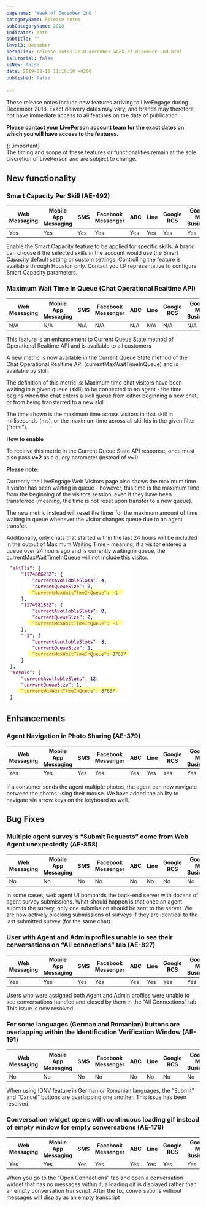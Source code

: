 ```yaml
---
pagename: 'Week of December 2nd '
categoryName: Release notes
subCategoryName: 2018
indicator: both
subtitle: ''
level3: December
permalink: release-notes-2018-december-week-of-december-2nd.html
isTutorial: false
isNew: false
date: 2019-02-10 11:16:18 +0200
published: false

---
```

These release notes include new features arriving to LiveEngage during December 2018. Exact delivery dates may vary, and brands may therefore not have immediate access to all features on the date of publication.

**Please contact your LivePerson account team for the exact dates on which you will have access to the features.**

{: .important}  
The timing and scope of these features or functionalities remain at the sole discretion of LivePerson and are subject to change.

## New functionality

### Smart Capacity Per Skill (AE-492)

<table>
<thead>
<tr class="categoryrow">
<th>Web Messaging</th>
<th>Mobile App Messaging</th>
<th>SMS</th>
<th>Facebook Messenger</th>
<th>ABC</th>
<th>Line</th>
<th>Google RCS</th>
<th>Google My Business</th>
<th>WhatsApp Business</th>
<th>Chat</th>
</tr>
</thead>
<tbody>
<tr>
<td>Yes</td>
<td>Yes</td>
<td>Yes</td>
<td>Yes</td>
<td>Yes</td>
<td>Yes</td>
<td>Yes</td>
<td>Yes</td>
<td>Yes</td>
<td>No</td>
</tr>
</tbody>
</table>

Enable the Smart Capacity feature to be applied for specific skills. A brand can choose if the selected skills in the account would use the Smart Capacity default setting or custom settings.
Controlling the feature is available through Houston only. Contact you LP representative to configure Smart Capacity parameters.

### Maximum Wait Time In Queue (Chat Operational Realtime API)

<table>
<thead>
<tr class="categoryrow">
<th>Web Messaging</th>
<th>Mobile App Messaging</th>
<th>SMS</th>
<th>Facebook Messenger</th>
<th>ABC</th>
<th>Line</th>
<th>Google RCS</th>
<th>Google My Business</th>
<th>WhatsApp Business</th>
<th>Chat</th>
</tr>
</thead>
<tbody>
<tr>
<td>N/A</td>
<td>N/A</td>
<td>N/A</td>
<td>N/A</td>
<td>N/A</td>
<td>N/A</td>
<td>N/A</td>
<td>N/A</td>
<td>N/A</td>
<td>Yes</td>
</tr>
</tbody>
</table>

This feature is an enhancement to Current Queue State method of Operational Realtime API and is available to all customers

A new metric is now available in the Current Queue State method of the Chat Operational Realtime API (currentMaxWaitTimeInQueue) and is available by skill.

The definition of this metric is: Maximum time chat visitors have been waiting in a given queue (skill) to be connected to an agent - the time begins when the chat enters a skill queue from either beginning a new chat, or from being transferred to a new skill.

The time shown is the maximum time across visitors in that skill in milliseconds (ms), or the maximum time across all skillIds in the given filter (“total”).

**How to enable**

To receive this metric in the Current Queue State API response, once must also pass **v=2** as a query parameter (instead of v=1)

**Please note:**

Currently the LiveEngage Web Visitors page also shows the maximum time a visitor has been waiting in queue - however, this time is the maximum time from the beginning of the visitors session, even if they have been transferred (meaning, the time is not reset upon transfer to a new queue).

The new metric instead will reset the timer for the maximum amount of time waiting in queue whenever the visitor changes queue due to an agent transfer.

Additionally, only chats that started within the last 24 hours will be included in the output of Maximum Waiting Time - meaning, if a visitor entered a queue over 24 hours ago and is currently waiting in queue, the currentMaxWaitTimeInQueue will not include this visitor.

![](/img/week-of-december-2nd-1.png)

## Enhancements

### Agent Navigation in Photo Sharing (AE-379)

<table>
<thead>
<tr class="categoryrow">
<th>Web Messaging</th>
<th>Mobile App Messaging</th>
<th>SMS</th>
<th>Facebook Messenger</th>
<th>ABC</th>
<th>Line</th>
<th>Google RCS</th>
<th>Google My Business</th>
<th>WhatsApp Business</th>
<th>Chat</th>
</tr>
</thead>
<tbody>
<tr>
<td>Yes</td>
<td>Yes</td>
<td>Yes</td>
<td>Yes</td>
<td>Yes</td>
<td>Yes</td>
<td>Yes</td>
<td>Yes</td>
<td>Yes</td>
<td>No</td>
</tr>
</tbody>
</table>

If a consumer sends the agent multiple photos, the agent can now navigate between the photos using their mouse. We have added the ability to navigate via arrow keys on the keyboard as well.

## Bug Fixes

### Multiple agent survey's “Submit Requests” come from Web Agent unexpectedly (AE-858)

<table>
<thead>
<tr class="categoryrow">
<th>Web Messaging</th>
<th>Mobile App Messaging</th>
<th>SMS</th>
<th>Facebook Messenger</th>
<th>ABC</th>
<th>Line</th>
<th>Google RCS</th>
<th>Google My Business</th>
<th>WhatsApp Business</th>
<th>Chat</th>
</tr>
</thead>
<tbody>
<tr>
<td>No</td>
<td>No</td>
<td>No</td>
<td>No</td>
<td>No</td>
<td>No</td>
<td>No</td>
<td>No</td>
<td>No</td>
<td>Yes</td>
</tr>
</tbody>
</table>

In some cases, web agent UI bombards the back-end server with dozens of agent survey submissions.  What should happen is that once an agent submits the survey, only one submission should be sent to the server. We are now actively blocking submissions of surveys if they are identical to the last submitted survey (for the same chat).

### User with Agent and Admin profiles unable to see their conversations on “All connections” tab (AE-827)

<table>
<thead>
<tr class="categoryrow">
<th>Web Messaging</th>
<th>Mobile App Messaging</th>
<th>SMS</th>
<th>Facebook Messenger</th>
<th>ABC</th>
<th>Line</th>
<th>Google RCS</th>
<th>Google My Business</th>
<th>WhatsApp Business</th>
<th>Chat</th>
</tr>
</thead>
<tbody>
<tr>
<td>Yes</td>
<td>Yes</td>
<td>Yes</td>
<td>Yes</td>
<td>Yes</td>
<td>Yes</td>
<td>Yes</td>
<td>Yes</td>
<td>Yes</td>
<td>No</td>
</tr>
</tbody>
</table>

Users who were assigned both Agent and Admin profiles were unable to see conversations handled and closed by them in the “All Connections” tab. This issue is now resolved.

### For some languages (German and Romanian) buttons are overlapping within the Identification Verification Window (AE-191)

<table>
<thead>
<tr class="categoryrow">
<th>Web Messaging</th>
<th>Mobile App Messaging</th>
<th>SMS</th>
<th>Facebook Messenger</th>
<th>ABC</th>
<th>Line</th>
<th>Google RCS</th>
<th>Google My Business</th>
<th>WhatsApp Business</th>
<th>Chat</th>
</tr>
</thead>
<tbody>
<tr>
<td>No</td>
<td>No</td>
<td>No</td>
<td>No</td>
<td>No</td>
<td>No</td>
<td>No</td>
<td>No</td>
<td>No</td>
<td>Yes</td>
</tr>
</tbody>
</table>

When using IDNV feature in German or Romanian languages, the “Submit” and “Cancel” buttons are overlapping one another. This issue has been resolved.

### Conversation widget opens with continuous loading gif instead of empty window for empty conversations (AE-179)

<table>
<thead>
<tr class="categoryrow">
<th>Web Messaging</th>
<th>Mobile App Messaging</th>
<th>SMS</th>
<th>Facebook Messenger</th>
<th>ABC</th>
<th>Line</th>
<th>Google RCS</th>
<th>Google My Business</th>
<th>WhatsApp Business</th>
<th>Chat</th>
</tr>
</thead>
<tbody>
<tr>
<td>Yes</td>
<td>Yes</td>
<td>Yes</td>
<td>Yes</td>
<td>Yes</td>
<td>Yes</td>
<td>Yes</td>
<td>Yes</td>
<td>Yes</td>
<td>No</td>
</tr>
</tbody>
</table>

When you go to the “Open Connections” tab and open a conversation widget that has no messages within it,
a loading gif is displayed rather than an empty conversation transcript. After the fix, conversations without messages will display as an empty transcript


